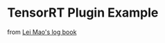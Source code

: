 # TensorRT Plugin Example
from [Lei Mao's log book](https://leimao.github.io/blog/TensorRT-Custom-Plugin-Example/#Introduction)